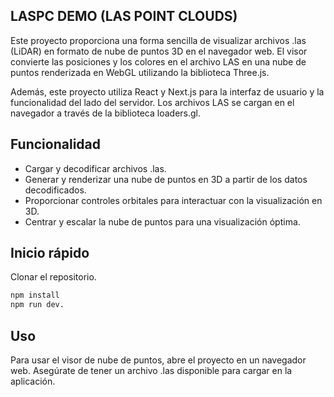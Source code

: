 ## LASPC DEMO (LAS POINT CLOUDS)

Este proyecto proporciona una forma sencilla de visualizar archivos .las (LiDAR) en formato de nube de puntos 3D en el navegador web. El visor convierte las posiciones y los colores en el archivo LAS en una nube de puntos renderizada en WebGL utilizando la biblioteca Three.js.

Además, este proyecto utiliza React y Next.js para la interfaz de usuario y la funcionalidad del lado del servidor. Los archivos LAS se cargan en el navegador a través de la biblioteca loaders.gl.

## Funcionalidad

- Cargar y decodificar archivos .las.
- Generar y renderizar una nube de puntos en 3D a partir de los datos decodificados.
- Proporcionar controles orbitales para interactuar con la visualización en 3D.
- Centrar y escalar la nube de puntos para una visualización óptima.

## Inicio rápido

Clonar el repositorio.

```bash 
npm install
npm run dev.
```
## Uso

Para usar el visor de nube de puntos, abre el proyecto en un navegador web. Asegúrate de tener un archivo .las disponible para cargar en la aplicación.